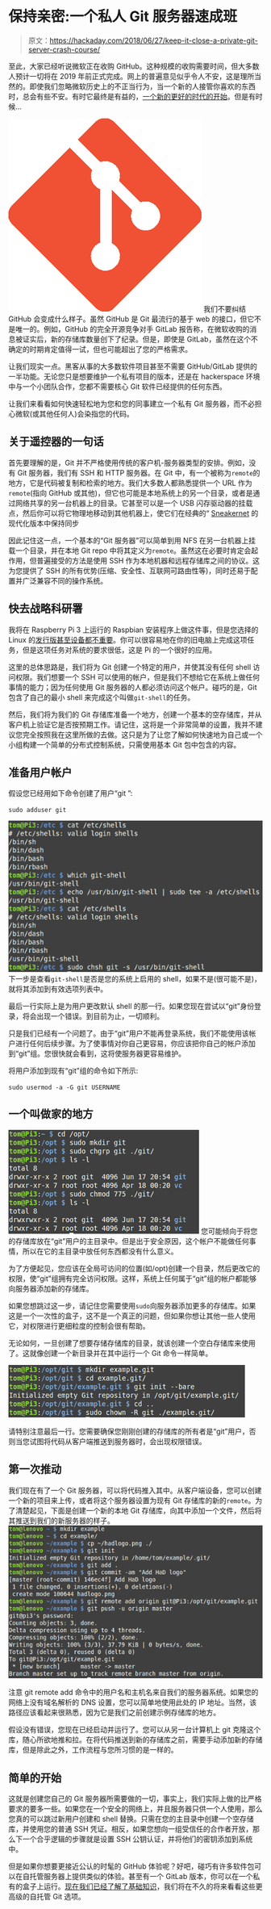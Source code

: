 # 保持亲密:一个私人 Git 服务器速成班

> 原文：<https://hackaday.com/2018/06/27/keep-it-close-a-private-git-server-crash-course/>

至此，大家已经听说微软正在收购 GitHub。这种规模的收购需要时间，但大多数人预计一切将在 2019 年前正式完成。网上的普遍意见似乎令人不安，这是理所当然的。即使我们忽略微软历史上的不正当行为，当一个新的人接管你喜欢的东西时，总会有些不安。有时它最终是有益的，[一个新的更好的时代的开始](https://hackaday.com/2013/07/25/hello-from-supplyframe/)。但是有时候…

[![](img/c16cf1a36982eb84f3a3fe0381ffa5fd.png)](https://hackaday.com/wp-content/uploads/2018/06/git1_logo1.png) 我们不要纠结 GitHub 会变成什么样子。虽然 GitHub 是 Git 最流行的基于 web 的接口，但它不是唯一的。例如，GitHub 的完全开源竞争对手 GitLab 报告称，在微软收购的消息被证实后，新的存储库数量创下了纪录。但是，即使是 GitLab，虽然在这个不确定的时期肯定值得一试，但也可能超出了您的严格需求。

让我们现实一点。黑客从事的大多数软件项目甚至不需要 GitHub/GitLab 提供的一半功能。无论您只是想要维护一个私有项目的版本，还是在 hackerspace 环境中与一个小团队合作，您都不需要核心 Git 软件已经提供的任何东西。

让我们来看看如何快速轻松地为您和您的同事建立一个私有 Git 服务器，而不必担心微软(或其他任何人)会染指您的代码。

## 关于遥控器的一句话

首先要理解的是，Git 并不严格使用传统的客户机-服务器类型的安排。例如，没有 Git 服务器，我们有 SSH 和 HTTP 服务器。在 Git 中，有一个被称为`remote`的地方，它是代码被复制和检索的地方。我们大多数人都熟悉提供一个 URL 作为`remote`(指向 GitHub 或其他)，但它也可能是本地系统上的另一个目录，或者是通过网络共享的另一台机器上的目录。它甚至可以是一个 USB 闪存驱动器的挂载点，然后你可以将它物理地移动到其他机器上，使它们在经典的“ [Sneakernet](https://en.wikipedia.org/wiki/Sneakernet) 的现代化版本中保持同步

因此记住这一点，一个基本的“Git 服务器”可以简单到用 NFS 在另一台机器上挂载一个目录，并在本地 Git repo 中将其定义为`remote`。虽然这在必要时肯定会起作用，但普遍接受的方法是使用 SSH 作为本地机器和远程存储库之间的协议。这为您提供了 SSH 的所有优势(压缩、安全性、互联网可路由性等)，同时还易于配置并广泛兼容不同的操作系统。

## 快去战略科研署

我将在 Raspberry Pi 3 上运行的 Raspbian 安装程序上做这件事，但是您选择的 Linux 的[发行版甚至设备都不重要](https://hackaday.com/2013/03/19/carry-a-git-server-in-your-pocket/)。你可以很容易地在你的旧电脑上完成这项任务，但是这项任务对系统的要求很低，这是 Pi 的一个很好的应用。

这里的总体思路是，我们将为 Git 创建一个特定的用户，并使其没有任何 shell 访问权限。我们想要一个 SSH 可以使用的帐户，但是我们不想给它在系统上做任何事情的能力；因为任何使用 Git 服务器的人都必须访问这个帐户。碰巧的是，Git 包含了自己的最小 shell 来完成这个叫做`git-shell`的任务。

然后，我们将为我们的 Git 存储库准备一个地方，创建一个基本的空存储库，并从客户机上验证它是否按预期工作。请记住，这将是一个非常简单的设置，我并不建议您完全按照我在这里所做的去做。这只是为了让您了解如何快速地为自己或一个小组构建一个简单的分布式控制系统，只需使用基本 Git 包中包含的内容。

## 准备用户帐户

假设您已经用如下命令创建了用户“git ”:

`sudo adduser git`

[![](img/f1a91aeeb9ccf5997d7602c470b51149.png)](https://hackaday.com/wp-content/uploads/2018/06/git1_shell.png) 下一步是查看`git-shell`是否是您的系统上启用的 shell，如果不是(很可能不是)，就将其添加到有效选项列表中。

最后一行实际上是为用户更改默认 shell 的那一行。如果您现在尝试以“git”身份登录，将会出现一个错误。到目前为止，一切顺利。

只是我们已经有一个问题了。由于“git”用户不能再登录系统，我们不能使用该帐户进行任何后续步骤。为了使事情对你自己更容易，你应该把你自己的帐户添加到“git”组。您很快就会看到，这将使服务器更容易维护。

将用户添加到现有“git”组的命令如下所示:

`sudo usermod -a -G git USERNAME`

## 一个叫做家的地方

[![](img/133cb4f9501b32648897baedcf992574.png)](https://hackaday.com/wp-content/uploads/2018/06/git1_perms.png) 您可能倾向于将您的存储库放在“git”用户的主目录中。但是出于安全原因，这个帐户不能做任何事情，所以在它的主目录中放任何东西都没有什么意义。

为了方便起见，您应该在全局可访问的位置(如/opt)创建一个目录，然后更改它的权限，使“git”组拥有完全访问权限。这样，系统上任何属于“git”组的帐户都能够向服务器添加新的存储库。

如果您想跳过这一步，请记住您需要使用`sudo`向服务器添加更多的存储库。如果这是一个一次性的盒子，这不是一个真正的问题，但如果你想让其他一些人使用它，对权限进行更细粒度的控制会很有帮助。

无论如何，一旦创建了想要存储存储库的目录，就该创建一个空白存储库来使用了。这就像创建一个新目录并在其中运行一个 Git 命令一样简单。

[![](img/3387d5081a29b6d493140a58dd34605a.png)](https://hackaday.com/wp-content/uploads/2018/06/git1_repocreate.png)

请特别注意最后一行。您需要确保您刚刚创建的存储库的所有者是“git”用户，否则当您试图将代码从客户端推送到服务器时，会出现权限错误。

## 第一次推动

我们现在有了一个 Git 服务器，可以将代码推入其中。从客户端设备，您可以创建一个新的项目来上传，或者将这个服务器设置为现有 Git 存储库的新的`remote`。为了清楚起见，下面是创建一个新的本地 Git 存储库，向其中添加一个文件，然后将其推送到我们的新服务器的样子。 [![](img/21bdc33dc0491c63a7426425a6e75622.png)](https://hackaday.com/wp-content/uploads/2018/06/git1_push.png)

注意 git remote add 命令中的用户名和主机名来自我们的服务器系统。如果您的网络上没有域名解析的 DNS 设置，您可以简单地使用此处的 IP 地址。当然，该路径应该看起来很熟悉，因为它是我们之前创建示例存储库的地方。

假设没有错误，您现在已经启动并运行了。您可以从另一台计算机上 git 克隆这个库，随心所欲地推和拉。在将代码推送到新的存储库之前，需要手动添加新的存储库，但是除此之外，工作流程与您所习惯的是一样的。

## 简单的开始

这就是创建您自己的 Git 服务器所需要做的一切，事实上，我们实际上做的比严格要求的要多一些。如果您在一个安全的网络上，并且服务器只供一个人使用，那么您真的可以跳过新用户创建和 shell 替换。只需在您的主目录中创建一个空存储库，并使用您的普通 SSH 凭证。相反，如果您想向一组受信任的合作者开放，那么下一个合乎逻辑的步骤就是设置 SSH 公钥认证，并将他们的密钥添加到系统中。

但是如果你想要更接近公认的时髦的 GitHub 体验呢？好吧，碰巧有许多软件包可以在自托管服务器上提供类似的体验。甚至有一个 GitLab 版本，你可以在一个私有的盒子上运行。[现在我们已经了解了基础知识](https://hackaday.com/2017/05/11/history-of-git/)，我们将在不久的将来看看这些更高级的自托管 Git 选项。